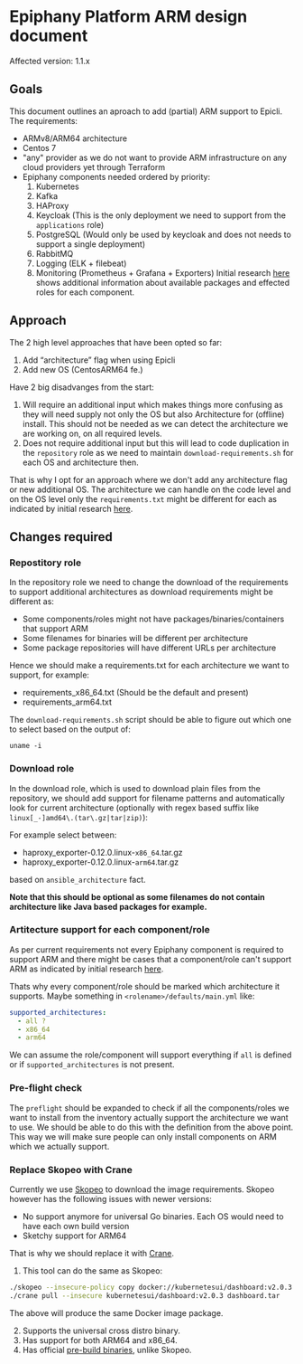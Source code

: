 # Epiphany Platform ARM design document

Affected version: 1.1.x

## Goals

This document outlines an aproach to add (partial) ARM support to Epicli. The requirements:

- ARMv8/ARM64 architecture
- Centos 7
- "any" provider as we do not want to provide ARM infrastructure on any cloud providers yet through Terraform
- Epiphany components needed ordered by priority:
    1. Kubernetes
    2. Kafka
    3. HAProxy
    5. Keycloak (This is the only deployment we need to support from the ```applications``` role)
    6. PostgreSQL (Would only be used by keycloak and does not needs to support a single deployment)
    7. RabbitMQ
    8. Logging (ELK + filebeat)
    9. Monitoring (Prometheus + Grafana + Exporters)
  Initial research [here](./centos-arm-analysis.md) shows additional information about available packages and effected roles for each component.

## Approach

The 2 high level approaches that have been opted so far:

1. Add “architecture” flag when using Epicli
2. Add new OS (CentosARM64 fe.)

Have 2 big disadvanges from the start:

1. Will require an additional input which makes things more confusing as they will need supply not only the OS but also Architecture for (offline) install. This should not be needed as we can detect the architecture we are working on, on all required levels.
2. Does not require additional input but this will lead to code duplication in the ```repository``` role as we need to maintain ```download-requirements.sh``` for each OS and architecture then.

That is why I opt for an approach where we don't add any architecture flag or new additional OS. The architecture we can handle on the code level and on the OS level only the ```requirements.txt``` might be different for each as indicated by initial research [here](./centos-arm-analysis.md).


## Changes required

### Repostitory role

In the repository role we need to change the download of the requirements to support additional architectures as download requirements might be different as:

- Some components/roles might not have packages/binaries/containers that support ARM
- Some filenames for binaries will be different per architecture
- Some package repositories will have different URLs per architecture

Hence we should make a requirements.txt for each architecture we want to support, for example:

- requirements_x86_64.txt (Should be the default and present)
- requirements_arm64.txt

The ```download-requirements.sh``` script should be able to figure out which one to select based on the output of:

```shell
uname -i

```

### Download role

In the download role, which is used to download plain files from the repository, we should add support for filename patterns and automatically look for current architecture (optionally with regex based suffix like `linux[_-]amd64\.(tar\.gz|tar|zip)`):

For example select between:

- haproxy_exporter-0.12.0.linux-```x86_64```.tar.gz
- haproxy_exporter-0.12.0.linux-```arm64```.tar.gz

based on ```ansible_architecture``` fact.

**Note that this should be optional as some filenames do not contain architecture like Java based packages for example.**

### Artitecture support for each component/role

As per current requirements not every Epiphany component is required to support ARM and there might be cases that a component/role can't support ARM as indicated by initial research [here](./centos-arm-analysis.md).

Thats why every component/role should be marked which architecture it supports. Maybe something in ```<rolename>/defaults/main.yml``` like:

```yml
supported_architectures:
  - all ?
  - x86_64
  - arm64
```

We can assume the role/component will support everything if ```all``` is defined or if ```supported_architectures``` is not present.

### Pre-flight check

The ```preflight``` should be expanded to check if all the components/roles we want to install from the inventory actually support the architecture we want to use. We should be able to do this with the definition from the above point. This way we will make sure people can only install components on ARM which we actually support.

### Replace Skopeo with Crane

Currently we use [Skopeo](https://github.com/containers/skopeo) to download the image requirements. Skopeo however has the following issues with newer versions:

- No support anymore for universal Go binaries. Each OS would need to have each own build version
- Sketchy support for ARM64

That is why we should replace it with [Crane](https://github.com/google/go-containerregistry/blob/main/cmd/crane/README.md).

1. This tool can do the same as Skopeo:

```bash
./skopeo --insecure-policy copy docker://kubernetesui/dashboard:v2.0.3 docker-archive:skopeodashboard:v2.0.3
./crane pull --insecure kubernetesui/dashboard:v2.0.3 dashboard.tar
```

The above will produce the same Docker image package.

2. Supports the universal cross distro binary.
3. Has support for both ARM64 and x86_64.
4. Has official [pre-build binaries](https://github.com/google/go-containerregistry/releases/tag/v0.4.0), unlike Skopeo.
